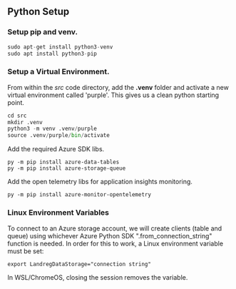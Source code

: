 ## Python Setup

### Setup pip and venv.
```python
sudo apt-get install python3-venv
sudo apt install python3-pip
```

### Setup a Virtual Environment.  
From within the *src* code directory, add the **.venv** folder and activate a new virtual environment called 'purple'.  This gives us a clean python starting point.   
```python
cd src
mkdir .venv
python3 -m venv .venv/purple
source .venv/purple/bin/activate
```
Add the required Azure SDK libs.
```
py -m pip install azure-data-tables
py -m pip install azure-storage-queue
```
Add the open telemetry libs for application insights monitoring.  
```
py -m pip install azure-monitor-opentelemetry
```

### Linux Environment Variables
To connect to an Azure storage account, we will create clients (table and queue) using whichever Azure Python SDK ".from_connection_string" function is needed.  In order for this to work, a Linux environment variable must be set:  
```
export LandregDataStorage="connection string"
```

In WSL/ChromeOS, closing the session removes the variable.